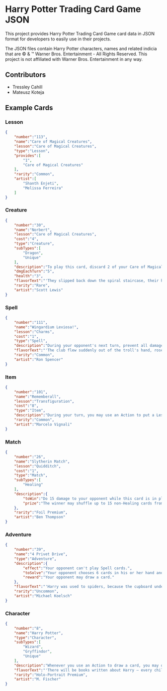 # Harry Potter Trading Card Game JSON

This project provides Harry Potter Trading Card Game card data in JSON format for developers to easily use in their projects.

The JSON files contain Harry Potter characters, names and related indicia that are © & ™ Warner Bros. Entertainment - All Rights Reserved. This project is not affiliated with Warner Bros. Entertainment in any way.

## Contributors
* Tressley Cahill
* Mateusz Koteja

## Example Cards
### Lesson
```JSON
{
    "number":"113",
    "name":"Care of Magical Creatures",
    "lesson":"Care of Magical Creatures",
    "type":"Lesson",
    "provides":[
        "1",
        "Care of Magical Creatures"
    ],
    "rarity":"Common",
    "artist":[
        "Shanth Enjeti",
        "Melissa Ferreira"
    ]
}
```

### Creature
```JSON
{
    "number":"30",
    "name":"Norbert",
    "lesson":"Care of Magical Creatures",
    "cost":"4",
    "type":"Creature",
    "subTypes":[
        "Dragon",
        "Unique"
    ],
    "description":"To play this card, discard 2 of your Care of Magical Creatures Lessons from play.",
    "dmgEachTurn":"5",
    "health":"3",
    "flavorText":"'They slipped back down the spiral staircase, their hearts as light as their hands, now that Norbert was of was off them.'",
    "rarity":"Rare",
    "artist":"Scott Lewis"
}
```

### Spell
```JSON
{
    "number":"111",
    "name":"Wingardium Leviosa!",
    "lesson":"Charms",
    "cost":"1",
    "type":"Spell",
    "description":"During your opponent's next turn, prevent all damage done to you by your opponent's Creatures.",
    "flavorText":"'The club flew suddenly out of the troll's hand, rose high, high up into the air...'",
    "rarity":"Common",
    "artist":"Ron Spencer"
}
```

### Item
```JSON
{
    "number":"101",
    "name":"Rememberall",
    "lesson":"Transfiguration",
    "cost":"8",
    "type":"Item",
    "description":"During your turn, you may use an Action to put a Lesson card from your discard pile into play.",
    "rarity":"Common",
    "artist":"Marcelo Vignali"
}
```

### Match
```JSON
{
    "number":"26",
    "name":"Slytherin Match",
    "lesson":"Quidditch",
    "cost":"1",
    "type":"Match",
    "subTypes":[
        "Healing"
    ],
    "description":{
        "toWin":"Do 15 damage to your opponent while this card is in play. (That damage doesn't have to be done all at once.)",
        "prize":"The winner may shuffle up to 15 non-Healing cards from his or her discard pile into his or her deck."
    },
    "rarity":"Foil Premium",
    "artist":"Ben Thompson"
}
```

### Adventure
```JSON
{
    "number":"39",
    "name":"4 Privet Drive",
    "type":"Adventure",
    "description":{
        "effect":"Your opponent can't play Spell cards.",
        "toSolve":"Your opponent chooses 6 cards in his or her hand and discards them.",
        "reward":"Your opponent may draw a card."
    },
    "flavorText":"'Harry was used to spiders, because the cupboard under the stairs was full of them, and that was where he slept.'",
    "rarity":"Uncommon",
    "artist":"Michael Koelsch"
}
```

### Character
```JSON
{
    "number":"8",
    "name":"Harry Potter",
    "type":"Character",
    "subTypes":[
        "Wizard",
        "Gryffindor",
        "Unique"
    ],
    "description":"Whenever you use an Action to draw a card, you may draw 2 cards instead of 1.",
    "flavorText":"'There will be books written about Harry — every child in our world will know his name!' - Professor McGonagall",
    "rarity":"Holo-Portrait Premium",
    "artist":"M. Fischer"
}
```